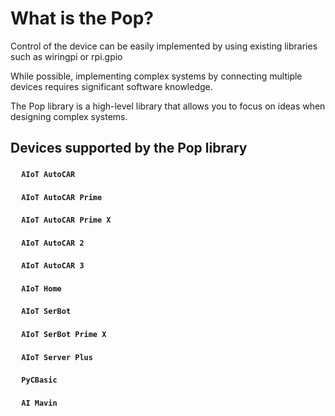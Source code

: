 # What is the Pop?

Control of the device can be easily implemented by using existing libraries such as wiringpi or rpi.gpio

While possible, implementing complex systems by connecting multiple devices requires significant software knowledge.

The Pop library is a high-level library that allows you to focus on ideas when designing complex systems.

<h2> Devices supported by the Pop library </h2>

<h4>&emsp;  <code class="cyan_blue">AIoT AutoCAR</code></h4>

<h4>&emsp;  <code class="cyan_blue">AIoT AutoCAR Prime</code></h4>

<h4>&emsp;  <code class="cyan_blue">AIoT AutoCAR Prime X</code></h4>

<h4>&emsp;  <code class="cyan_blue">AIoT AutoCAR 2</code></h4>

<h4>&emsp;  <code class="cyan_blue">AIoT AutoCAR 3</code></h4>

<h4>&emsp;  <code class="cyan_blue">AIoT Home</code></h4>

<h4>&emsp;  <code class="cyan_blue">AIoT SerBot</code></h4>

<h4>&emsp;  <code class="cyan_blue">AIoT SerBot Prime X</code></h4>

<h4>&emsp;  <code class="cyan_blue">AIoT Server Plus</code></h4>

<h4>&emsp;  <code class="cyan_blue">PyCBasic</code></h4>

<h4>&emsp;  <code class="cyan_blue">AI Mavin</code></h4>